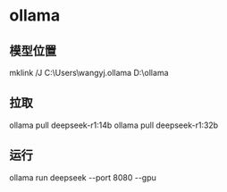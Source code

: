 # ollama

## 模型位置
mklink /J C:\Users\wangyj\.ollama D:\ollama

## 拉取
ollama pull deepseek-r1:14b
ollama pull deepseek-r1:32b

## 运行
ollama run deepseek --port 8080 --gpu